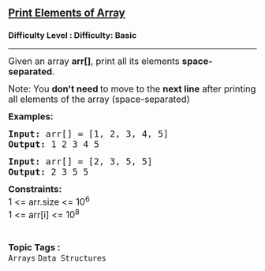 <h2><a href="https://www.geeksforgeeks.org/problems/print-elements-of-array4910/1?page=1&category=Arrays,Java&sortBy=submissions">Print Elements of Array</a></h2><h3>Difficulty Level : Difficulty: Basic</h3><hr><div class="problems_problem_content__Xm_eO"><p><span style="font-size: 18px;">Given an array <strong>a</strong><strong>rr[]</strong>, print all its elements <strong>space-separated</strong>.</span></p>
<p><span style="font-size: 18px;">Note: You <strong>don't need </strong>to move to the <strong>next line</strong> after printing all elements of the array (space-separated)</span></p>
<p><span style="font-size: 18px;"><strong>Examples:</strong></span></p>
<pre><span style="font-size: 18px;"><strong>Input: </strong>arr[] = [1, 2, 3, 4, 5]
<strong>Output:</strong> 1 2 3 4&nbsp;5
</span></pre>
<pre><span style="font-size: 18px;"><strong>Input: </strong>arr[] = [2, 3, 5, 5]
<strong>Output:</strong> 2 3 5 5
</span></pre>
<p><span style="font-size: 18px;"><strong>Constraints:</strong><br>1 &lt;= arr.size &lt;= 10<sup>6</sup><br>1 &lt;= arr[i] &lt;= 10<sup>8</sup></span></p></div><br><p><span style=font-size:18px><strong>Topic Tags : </strong><br><code>Arrays</code>&nbsp;<code>Data Structures</code>&nbsp;